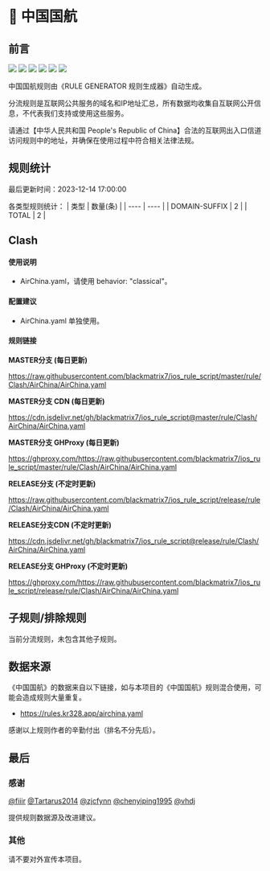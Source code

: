# 🧸 中国国航

## 前言

![](https://shields.io/badge/-移除重复规则-ff69b4) ![](https://shields.io/badge/-DOMAIN与DOMAIN--SUFFIX合并-green) ![](https://shields.io/badge/-DOMAIN--SUFFIX间合并-critical) ![](https://shields.io/badge/-DOMAIN与DOMAIN--KEYWORD合并-9cf) ![](https://shields.io/badge/-DOMAIN--SUFFIX与DOMAIN--KEYWORD合并-blue) ![](https://shields.io/badge/-IP--CIDR(6)合并-blueviolet) 

中国国航规则由《RULE GENERATOR 规则生成器》自动生成。

分流规则是互联网公共服务的域名和IP地址汇总，所有数据均收集自互联网公开信息，不代表我们支持或使用这些服务。

请通过【中华人民共和国 People's Republic of China】合法的互联网出入口信道访问规则中的地址，并确保在使用过程中符合相关法律法规。

## 规则统计

最后更新时间：2023-12-14 17:00:00

各类型规则统计：
| 类型 | 数量(条)  | 
| ---- | ----  |
| DOMAIN-SUFFIX | 2  | 
| TOTAL | 2  | 


## Clash 

#### 使用说明
- AirChina.yaml，请使用 behavior: "classical"。

#### 配置建议
- AirChina.yaml 单独使用。

#### 规则链接
**MASTER分支 (每日更新)**

https://raw.githubusercontent.com/blackmatrix7/ios_rule_script/master/rule/Clash/AirChina/AirChina.yaml

**MASTER分支 CDN (每日更新)**

https://cdn.jsdelivr.net/gh/blackmatrix7/ios_rule_script@master/rule/Clash/AirChina/AirChina.yaml

**MASTER分支 GHProxy (每日更新)**

https://ghproxy.com/https://raw.githubusercontent.com/blackmatrix7/ios_rule_script/master/rule/Clash/AirChina/AirChina.yaml

**RELEASE分支 (不定时更新)**

https://raw.githubusercontent.com/blackmatrix7/ios_rule_script/release/rule/Clash/AirChina/AirChina.yaml

**RELEASE分支CDN (不定时更新)**

https://cdn.jsdelivr.net/gh/blackmatrix7/ios_rule_script@release/rule/Clash/AirChina/AirChina.yaml

**RELEASE分支 GHProxy (不定时更新)**

https://ghproxy.com/https://raw.githubusercontent.com/blackmatrix7/ios_rule_script/release/rule/Clash/AirChina/AirChina.yaml

## 子规则/排除规则


当前分流规则，未包含其他子规则。

## 数据来源

《中国国航》的数据来自以下链接，如与本项目的《中国国航》规则混合使用，可能会造成规则大量重复。

- https://rules.kr328.app/airchina.yaml


感谢以上规则作者的辛勤付出（排名不分先后）。

## 最后

### 感谢

[@fiiir](https://github.com/fiiir) [@Tartarus2014](https://github.com/Tartarus2014) [@zjcfynn](https://github.com/zjcfynn) [@chenyiping1995](https://github.com/chenyiping1995) [@vhdj](https://github.com/vhdj)

提供规则数据源及改进建议。

### 其他

请不要对外宣传本项目。
